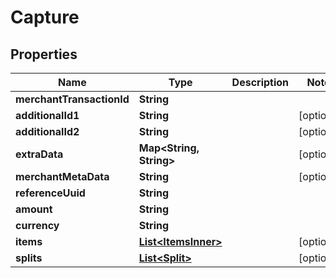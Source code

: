 

# Capture


## Properties

| Name | Type | Description | Notes |
|------------ | ------------- | ------------- | -------------|
|**merchantTransactionId** | **String** |  |  |
|**additionalId1** | **String** |  |  [optional] |
|**additionalId2** | **String** |  |  [optional] |
|**extraData** | **Map&lt;String, String&gt;** |  |  [optional] |
|**merchantMetaData** | **String** |  |  [optional] |
|**referenceUuid** | **String** |  |  |
|**amount** | **String** |  |  |
|**currency** | **String** |  |  |
|**items** | [**List&lt;ItemsInner&gt;**](ItemsInner.md) |  |  [optional] |
|**splits** | [**List&lt;Split&gt;**](Split.md) |  |  [optional] |



